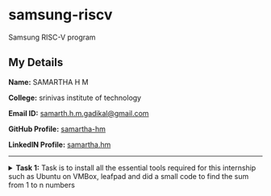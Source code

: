 # samsung-riscv
Samsung RISC-V program

## My Details

**Name:** SAMARTHA H M

**College:** srinivas institute of technology 

**Email ID:** samarth.h.m.gadikal@gmail.com  

**GitHub Profile:** [samartha-hm](https://github.com/samartha-hm) 

**LinkedIN Profile:** [samartha.hm](https://www.linkedin.com/in/samarthahm/)

----------------------------------------------------------------------------------------------------------------

<details>
<summary><b>Task 1:</b> Task is to install all the essential tools required for this internship such as Ubuntu on VMBox, leafpad and did a small code to find the sum from 1 to n numbers</summary>   
<br>

**1. Ubuntu on VMBox, leafpad**

![task 1/installation of VM and leafpad](https://github.com/samartha-hm/samsung-riscv/blob/main/task%201/installation%20of%20VM%20and%20leafpad%20.png)

**2. sum1ton file code**

![task 1/sum1ton file code](https://github.com/samartha-hm/samsung-riscv/blob/main/task%201/sum1ton%20file%20code.png)

**3. running sum1ton c file**

![task 1/running sum1ton c file](https://github.com/samartha-hm/samsung-riscv/blob/main/task%201/running%20sum1ton%20c%20file.png)

**4. Install Ubuntu 20.04 LTS on Oracle Virtual Machine Box**

![task 1/doing some operations](https://github.com/samartha-hm/samsung-riscv/blob/main/task%201/doing%20some%20operations.png)
